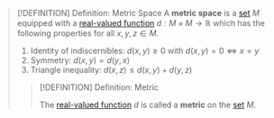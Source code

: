 >[!DEFINITION] Definition: Metric Space
>A **metric space** is a [set](../../Set%20Theory/Set.md) $M$ equipped with a [real-valued function](Real%20Analysis/Functions/Real-Valued%20Function.md) $d: M \times M \to \mathbb{R}$ which has the following properties for all $x, y, z \in M$.
>1. Identity of indiscernibles: $d(x, y) \ge 0$ with $d(x, y) = 0 \iff x = y$
>2. Symmetry: $d(x,y) = d(y,x)$
>3. Triangle inequality: $d(x,z) \le d(x,y) + d(y,z)$
>
>>[!DEFINITION] Definition: Metric
>>
>>The [real-valued function](Real%20Analysis/Functions/Real-Valued%20Function.md) $d$ is called a **metric** on the [set](../../Set%20Theory/Set.md) $M$.
>>